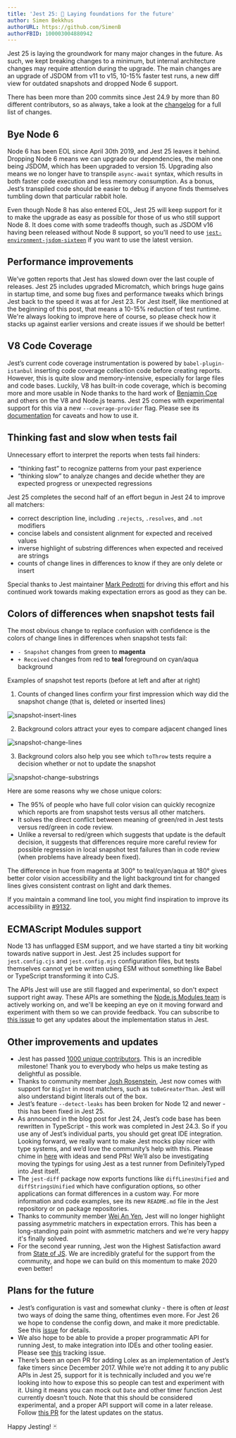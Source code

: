 ```yaml
---
title: 'Jest 25: 🚀 Laying foundations for the future'
author: Simen Bekkhus
authorURL: https://github.com/SimenB
authorFBID: 100003004880942
---
```


Jest 25 is laying the groundwork for many major changes in the future. As such, we kept breaking changes to a minimum, but internal architecture changes may require attention during the upgrade. The main changes are an upgrade of JSDOM from v11 to v15, 10-15% faster test runs, a new diff view for outdated snapshots and dropped Node 6 support.

There has been more than 200 commits since Jest 24.9 by more than 80 different contributors, so as always, take a look at the [changelog](https://github.com/facebook/jest/blob/master/CHANGELOG.md) for a full list of changes.

<!--truncate-->

## Bye Node 6

Node 6 has been EOL since April 30th 2019, and Jest 25 leaves it behind. Dropping Node 6 means we can upgrade our dependencies, the main one being JSDOM, which has been upgraded to version 15. Upgrading also means we no longer have to transpile `async-await` syntax, which results in both faster code execution and less memory consumption. As a bonus, Jest’s transpiled code should be easier to debug if anyone finds themselves tumbling down that particular rabbit hole.

Even though Node 8 has also entered EOL, Jest 25 will keep support for it to make the upgrade as easy as possible for those of us who still support Node 8. It does come with some tradeoffs though, such as JSDOM v16 having been released without Node 8 support, so you'll need to use [`jest-environment-jsdom-sixteen`](https://www.npmjs.com/package/jest-environment-jsdom-sixteen) if you want to use the latest version.

## Performance improvements

We’ve gotten reports that Jest has slowed down over the last couple of releases. Jest 25 includes upgraded Micromatch, which brings huge gains in startup time, and some bug fixes and performance tweaks which brings Jest back to the speed it was at for Jest 23. For Jest itself, like mentioned at the beginning of this post, that means a 10-15% reduction of test runtime. We're always looking to improve here of course, so please check how it stacks up against earlier versions and create issues if we should be better!

## V8 Code Coverage

Jest’s current code coverage instrumentation is powered by `babel-plugin-istanbul` inserting code coverage collection code before creating reports. However, this is quite slow and memory-intensive, especially for large files and code bases. Luckily, V8 has built-in code coverage, which is becoming more and more usable in Node thanks to the hard work of [Benjamin Coe](https://github.com/bcoe) and others on the V8 and Node.js teams. Jest 25 comes with experimental support for this via a new `--coverage-provider` flag. Please see its [documentation](/docs/en/configuration#coverageprovider-string) for caveats and how to use it.

## Thinking fast and slow when tests fail

Unnecessary effort to interpret the reports when tests fail hinders:

- “thinking fast” to recognize patterns from your past experience
- “thinking slow” to analyze changes and decide whether they are expected progress or unexpected regressions

Jest 25 completes the second half of an effort begun in Jest 24 to improve all matchers:

- correct description line, including `.rejects`, `.resolves`, and `.not` modifiers
- concise labels and consistent alignment for expected and received values
- inverse highlight of substring differences when expected and received are strings
- counts of change lines in differences to know if they are only delete or insert

Special thanks to Jest maintainer [Mark Pedrotti](https://github.com/pedrottimark) for driving this effort and his continued work towards making expectation errors as good as they can be.

## Colors of differences when snapshot tests fail

The most obvious change to replace confusion with confidence is the colors of change lines in differences when snapshot tests fail:

- `- Snapshot` changes from green to **magenta**
- `+ Received` changes from red to **teal** foreground on cyan/aqua background

Examples of snapshot test reports (before at left and after at right)

1. Counts of changed lines confirm your first impression which way did the snapshot change (that is, deleted or inserted lines)

![snapshot-insert-lines](/img/blog/25-snapshot-insert-lines.png)

2. Background colors attract your eyes to compare adjacent changed lines

![snapshot-change-lines](/img/blog/25-snapshot-change-lines.png)

3. Background colors also help you see which `toThrow` tests require a decision whether or not to update the snapshot

![snapshot-change-substrings](/img/blog/25-snapshot-change-substrings.png)

Here are some reasons why we chose unique colors:

- The 95% of people who have full color vision can quickly recognize which reports are from snapshot tests versus all other matchers.
- It solves the direct conflict between meaning of green/red in Jest tests versus red/green in code review.
- Unlike a reversal to red/green which suggests that update is the default decision, it suggests that differences require more careful review for possible regression in local snapshot test failures than in code review (when problems have already been fixed).

The difference in hue from magenta at 300° to teal/cyan/aqua at 180° gives better color vision accessibility and the light background tint for changed lines gives consistent contrast on light and dark themes.

If you maintain a command line tool, you might find inspiration to improve its accessibility in [#9132](https://github.com/facebook/jest/pull/9132).

## ECMAScript Modules support

Node 13 has unflagged ESM support, and we have started a tiny bit working towards native support in Jest. Jest 25 includes support for `jest.config.cjs` and `jest.config.mjs` configuration files, but tests themselves cannot yet be written using ESM without something like Babel or TypeScript transforming it into CJS.

The APIs Jest will use are still flagged and experimental, so don't expect support right away. These APIs are something the [Node.js Modules team](https://github.com/nodejs/modules) is actively working on, and we'll be keeping an eye on it moving forward and experiment with them so we can provide feedback. You can subscribe to [this issue](https://github.com/facebook/jest/issues/9430) to get any updates about the implementation status in Jest.

## Other improvements and updates

- Jest has passed [1000 unique contributors](https://github.com/facebook/jest/graphs/contributors). This is an incredible milestone! Thank you to everybody who helps us make testing as delightful as possible.
- Thanks to community member [Josh Rosenstein](https://github.com/JoshRosenstein), Jest now comes with support for `BigInt` in most matchers, such as `toBeGreaterThan`. Jest will also understand bigint literals out of the box.
- Jest’s feature `--detect-leaks` has been broken for Node 12 and newer - this has been fixed in Jest 25.
- As announced in the blog post for Jest 24, Jest’s code base has been rewritten in TypeScript - this work was completed in Jest 24.3. So if you use any of Jest’s individual parts, you should get great IDE integration. Looking forward, we really want to make Jest mocks play nicer with type systems, and we’d love the community’s help with this. Please chime in [here](https://github.com/facebook/jest/issues/7832) with ideas and send PRs! We’ll also be investigating moving the typings for using Jest as a test runner from DefinitelyTyped into Jest itself.
- The `jest-diff` package now exports functions like `diffLinesUnified` and `diffStringsUnified` which have configuration options, so other applications can format differences in a custom way. For more information and code examples, see its new `README.md` file in the Jest repository or on package repositories.
- Thanks to community member [Wei An Yen](https://github.com/WeiAnAn), Jest will no longer highlight passing asymmetric matchers in expectation errors. This has been a long-standing pain point with asmmetric matchers and we're very happy it's finally solved.
- For the second year running, Jest won the Highest Satisfaction award from [State of JS](https://2019.stateofjs.com/awards/). We are incredibly grateful for the support from the community, and hope we can build on this momentum to make 2020 even better!

## Plans for the future

- Jest’s configuration is vast and somewhat clunky - there is often _at least_ two ways of doing the same thing, oftentimes even more. For Jest 26 we hope to condense the config down, and make it more predictable. See this [issue](https://github.com/facebook/jest/issues/7185) for details.
- We also hope to be able to provide a proper programmatic API for running Jest, to make integration into IDEs and other tooling easier. Please see [this](https://github.com/facebook/jest/issues/5048) tracking issue.
- There’s been an open PR for adding Lolex as an implementation of Jest’s fake timers since December 2017. While we’re not adding it to any public APIs in Jest 25, support for it is technically included and you we're looking into how to expose this so people can test and experiment with it. Using it means you can mock out `Date` and other timer function Jest currently doesn’t touch. Note that this should be considered experimental, and a proper API support will come in a later release. Follow [this PR](https://github.com/facebook/jest/pull/7776) for the latest updates on the status.

Happy Jesting! 🃏
